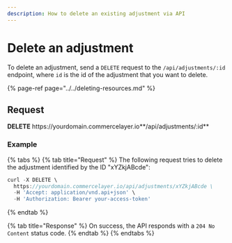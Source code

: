 ```yaml
---
description: How to delete an existing adjustment via API
---
```


# Delete an adjustment

To delete an adjustment, send a `DELETE` request to the `/api/adjustments/:id` endpoint, where `id` is the id of the adjustment that you want to delete.

{% page-ref page="../../deleting-resources.md" %}

## Request

**DELETE** https://<i></i>yourdomain.commercelayer.io**/api/adjustments/:id**

### Example

{% tabs %}
{% tab title="Request" %}
The following request tries to delete the adjustment identified by the ID "xYZkjABcde":

```javascript
curl -X DELETE \
  https://yourdomain.commercelayer.io/api/adjustments/xYZkjABcde \
  -H 'Accept: application/vnd.api+json' \
  -H 'Authorization: Bearer your-access-token'
```
{% endtab %}

{% tab title="Response" %}
On success, the API responds with a `204 No Content` status code.
{% endtab %}
{% endtabs %}
